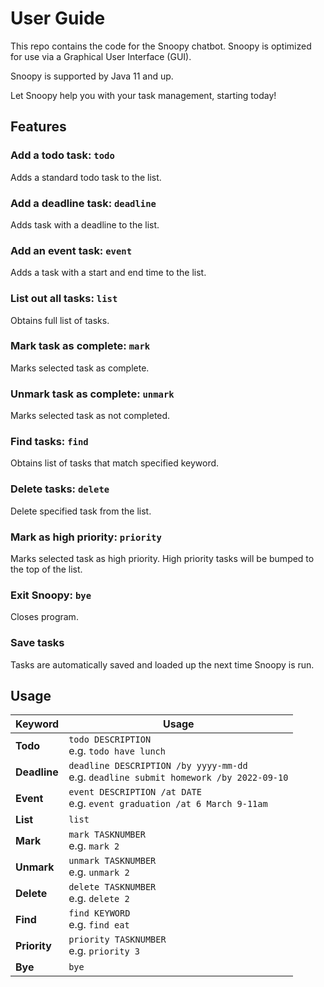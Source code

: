 # User Guide

This repo contains the code for the Snoopy chatbot.
Snoopy is optimized for use via a Graphical User Interface (GUI).

Snoopy is supported by Java 11 and up.

Let Snoopy help you with your task management, starting today!

## Features 

### Add a todo task: `todo`

Adds a standard todo task to the list.

### Add a deadline task: `deadline`

Adds task with a deadline to the list.

### Add an event task: `event`

Adds a task with a start and end time to the list.

### List out all tasks: `list`

Obtains full list of tasks.

### Mark task as complete: `mark`

Marks selected task as complete.

### Unmark task as complete: `unmark`

Marks selected task as not completed.

### Find tasks: `find`

Obtains list of tasks that match specified keyword.

### Delete tasks: `delete`

Delete specified task from the list.

### Mark as high priority: `priority`

Marks selected task as high priority. High priority tasks will be bumped to the top of the list.

### Exit Snoopy: `bye`

Closes program.

### Save tasks

Tasks are automatically saved and loaded up the next time Snoopy is run.

## Usage

Keyword | Usage
---------|-----------
**Todo** | `todo DESCRIPTION` <br> e.g. `todo have lunch`
**Deadline** | `deadline DESCRIPTION /by yyyy-mm-dd` <br> e.g. `deadline submit homework /by 2022-09-10`
**Event** | `event DESCRIPTION /at DATE` <br> e.g. `event graduation /at 6 March 9-11am`
**List** | `list`
**Mark** | `mark TASKNUMBER` <br> e.g. `mark 2`
**Unmark** | `unmark TASKNUMBER` <br> e.g. `unmark 2`
**Delete** | `delete TASKNUMBER` <br> e.g. `delete 2`
**Find** | `find KEYWORD` <br> e.g. `find eat`
**Priority** | `priority TASKNUMBER` <br> e.g. `priority 3`
**Bye** | `bye`
